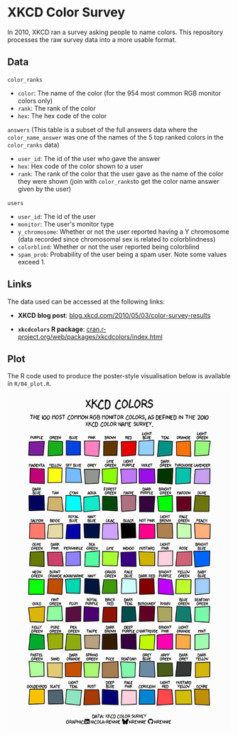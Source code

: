 # XKCD Color Survey

In 2010, XKCD ran a survey asking people to name colors. This repository processes the raw survey data into a more usable format.

## Data

`color_ranks`

* `color`: The name of the color (for the 954 most common RGB monitor colors only)
* `rank`: The rank of the color
* `hex`: The hex code of the color

`answers` (This table is a subset of the full answers data where the `color_name_answer` was one of the names of the 5 top ranked colors in the `color_ranks` data)

* `user_id`: The id of the user who gave the answer
* `hex`: Hex code of the color shown to a user 
* `rank`: The rank of the color that the user gave as the name of the color they were shown (join with `color_ranks`to get the color name answer given by the user)

`users`

* `user_id`: The id of the user
* `monitor`: The user's monitor type
* `y_chromosome`: Whether or not the user reported having a Y chromosome (data recorded since chromosomal sex is related to colorblindness)
* `colorblind`: Whether or not the user reported being colorblind
* `spam_prob`: Probability of the user being a spam user. Note some values exceed 1.

## Links

The data used can be accessed at the following links:

* **XKCD blog post**: [blog.xkcd.com/2010/05/03/color-survey-results](https://blog.xkcd.com/2010/05/03/color-survey-results/)

* **`xkcdcolors` R package**: [cran.r-project.org/web/packages/xkcdcolors/index.html](https://cran.r-project.org/web/packages/xkcdcolors/index.html)

## Plot

The R code used to produce the poster-style visualisation below is available in `R/04_plot.R`.

![](output/xkcd-colors.png)

